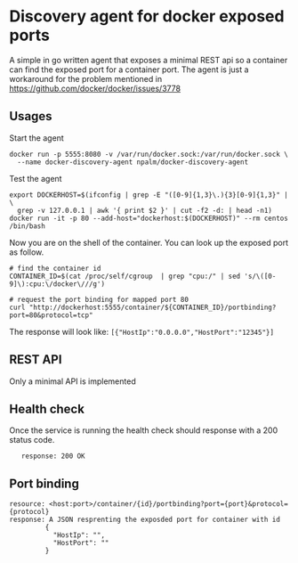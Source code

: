 # Discovery agent for docker exposed ports

A simple in go written agent that exposes a minimal REST api so a container can find the exposed port for a container port. The agent is just a workaround for the problem mentioned in https://github.com/docker/docker/issues/3778


## Usages
Start the agent
```
docker run -p 5555:8080 -v /var/run/docker.sock:/var/run/docker.sock \
  --name docker-discovery-agent npalm/docker-discovery-agent
```

Test the agent
```
export DOCKERHOST=$(ifconfig | grep -E "([0-9]{1,3}\.){3}[0-9]{1,3}" | \
  grep -v 127.0.0.1 | awk '{ print $2 }' | cut -f2 -d: | head -n1)
docker run -it -p 80 --add-host="dockerhost:$(DOCKERHOST)" --rm centos /bin/bash
```
Now you are on the shell of the container. You can look up the exposed port as follow.
```
# find the container id
CONTAINER_ID=$(cat /proc/self/cgroup  | grep "cpu:/" | sed 's/\([0-9]\):cpu:\/docker\///g')

# request the port binding for mapped port 80
curl "http://dockerhost:5555/container/${CONTAINER_ID}/portbinding?port=80&protocol=tcp"
```
The response will look like:
```[{"HostIp":"0.0.0.0","HostPort":"12345"}]```


## REST API
Only a minimal API is implemented

## Health check
Once the service is running the health check should response with a 200 status code.
```resource:  <host:port>
   response: 200 OK
```

## Port binding
 ```
resource: <host:port>/container/{id}/portbinding?port={port}&protocol={protocol}
response: A JSON resprenting the exposded port for container with id
          {
            "HostIp": "",
            "HostPort": ""
          }
```
